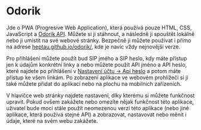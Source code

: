 # Odorik
Jde o PWA (Progresive Web Application), která používá pouze HTML, CSS, JavaScript a [Odorik API](http://www.odorik.cz/w/api). Můžete si ji stáhnout, a následně ji spouštět lokálně nebo ji umístit na své webové stránky. Bezpečně ji můžete používat i přímo na adrese [heptau.github.io/odorik/](https://heptau.github.io/odorik/), kde je navíc vždy nejnovější verze.

Pro přihlášení můžete použít bud SIP jmého a SIP heslo, kdy máte přístup jen k údajům konkrétní linky a nebo můžete použít API jméno a API heslo, které najdete po přihlášení v [Nastavení účtu -> Api heslo](https://www.odorik.cz/ucet/nastaveni_uctu) a potom máte přístup ke všem linkám. Po zobrazení aplikace ve webovém prohlížeči si ji také můžete přidat do aplikací nebo na plochu na mobilnich zařízeních.

V hlavičce web stránky najdete nastavení, díky kterému si můžete funkčnost upravit. Pokud ovšem zakážete nebo omezíte nějak funkčnost této aplikace, uživatel bude moci stále použít neomezenou verzi této aplikace (nebo jiné aplikace, která používá stejné API) a zobrazovat, nastavovat nebo měnit i údaje, které na svém webu zakážete.

